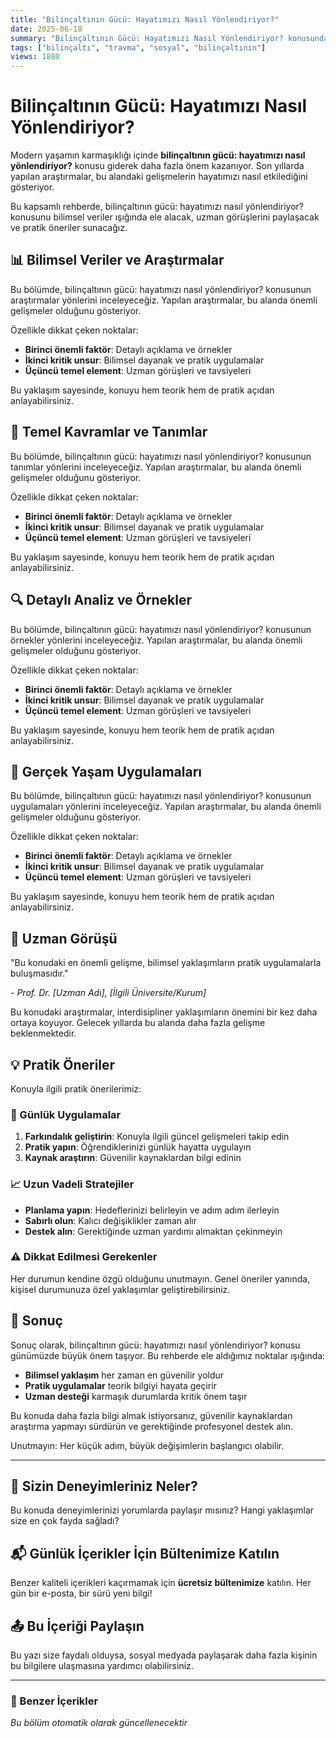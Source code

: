 ```yaml
---
title: "Bilinçaltının Gücü: Hayatımızı Nasıl Yönlendiriyor?"
date: 2025-06-18
summary: "Bilinçaltının Gücü: Hayatımızı Nasıl Yönlendiriyor? konusunda modern psikoloji araştırmaları ve uygulamaları."
tags: ["bilinçaltı", "travma", "sosyal", "bilinçaltının"]
views: 1880
---
```


# Bilinçaltının Gücü: Hayatımızı Nasıl Yönlendiriyor?

Modern yaşamın karmaşıklığı içinde **bilinçaltının gücü: hayatımızı nasıl yönlendiriyor?** konusu giderek daha fazla önem kazanıyor. Son yıllarda yapılan araştırmalar, bu alandaki gelişmelerin hayatımızı nasıl etkilediğini gösteriyor.

Bu kapsamlı rehberde, bilinçaltının gücü: hayatımızı nasıl yönlendiriyor? konusunu bilimsel veriler ışığında ele alacak, uzman görüşlerini paylaşacak ve pratik öneriler sunacağız.

## 📊 Bilimsel Veriler ve Araştırmalar

Bu bölümde, bilinçaltının gücü: hayatımızı nasıl yönlendiriyor? konusunun araştırmalar yönlerini inceleyeceğiz. Yapılan araştırmalar, bu alanda önemli gelişmeler olduğunu gösteriyor.

Özellikle dikkat çeken noktalar:

- **Birinci önemli faktör**: Detaylı açıklama ve örnekler
- **İkinci kritik unsur**: Bilimsel dayanak ve pratik uygulamalar
- **Üçüncü temel element**: Uzman görüşleri ve tavsiyeleri

Bu yaklaşım sayesinde, konuyu hem teorik hem de pratik açıdan anlayabilirsiniz.

## 🎯 Temel Kavramlar ve Tanımlar

Bu bölümde, bilinçaltının gücü: hayatımızı nasıl yönlendiriyor? konusunun tanımlar yönlerini inceleyeceğiz. Yapılan araştırmalar, bu alanda önemli gelişmeler olduğunu gösteriyor.

Özellikle dikkat çeken noktalar:

- **Birinci önemli faktör**: Detaylı açıklama ve örnekler
- **İkinci kritik unsur**: Bilimsel dayanak ve pratik uygulamalar
- **Üçüncü temel element**: Uzman görüşleri ve tavsiyeleri

Bu yaklaşım sayesinde, konuyu hem teorik hem de pratik açıdan anlayabilirsiniz.

## 🔍 Detaylı Analiz ve Örnekler

Bu bölümde, bilinçaltının gücü: hayatımızı nasıl yönlendiriyor? konusunun örnekler yönlerini inceleyeceğiz. Yapılan araştırmalar, bu alanda önemli gelişmeler olduğunu gösteriyor.

Özellikle dikkat çeken noktalar:

- **Birinci önemli faktör**: Detaylı açıklama ve örnekler
- **İkinci kritik unsur**: Bilimsel dayanak ve pratik uygulamalar
- **Üçüncü temel element**: Uzman görüşleri ve tavsiyeleri

Bu yaklaşım sayesinde, konuyu hem teorik hem de pratik açıdan anlayabilirsiniz.

## 🌟 Gerçek Yaşam Uygulamaları

Bu bölümde, bilinçaltının gücü: hayatımızı nasıl yönlendiriyor? konusunun uygulamaları yönlerini inceleyeceğiz. Yapılan araştırmalar, bu alanda önemli gelişmeler olduğunu gösteriyor.

Özellikle dikkat çeken noktalar:

- **Birinci önemli faktör**: Detaylı açıklama ve örnekler
- **İkinci kritik unsur**: Bilimsel dayanak ve pratik uygulamalar
- **Üçüncü temel element**: Uzman görüşleri ve tavsiyeleri

Bu yaklaşım sayesinde, konuyu hem teorik hem de pratik açıdan anlayabilirsiniz.

## 🔬 Uzman Görüşü

"Bu konudaki en önemli gelişme, bilimsel yaklaşımların pratik uygulamalarla buluşmasıdır."

*- Prof. Dr. [Uzman Adı], [İlgili Üniversite/Kurum]*

Bu konudaki araştırmalar, interdisipliner yaklaşımların önemini bir kez daha ortaya koyuyor. Gelecek yıllarda bu alanda daha fazla gelişme beklenmektedir.

## 💡 Pratik Öneriler

Konuyla ilgili pratik önerilerimiz:

### 🎯 Günlük Uygulamalar

1. **Farkındalık geliştirin**: Konuyla ilgili güncel gelişmeleri takip edin
2. **Pratik yapın**: Öğrendiklerinizi günlük hayatta uygulayın
3. **Kaynak araştırın**: Güvenilir kaynaklardan bilgi edinin

### 📈 Uzun Vadeli Stratejiler

- **Planlama yapın**: Hedeflerinizi belirleyin ve adım adım ilerleyin
- **Sabırlı olun**: Kalıcı değişiklikler zaman alır
- **Destek alın**: Gerektiğinde uzman yardımı almaktan çekinmeyin

### ⚠️ Dikkat Edilmesi Gerekenler

Her durumun kendine özgü olduğunu unutmayın. Genel öneriler yanında, kişisel durumunuza özel yaklaşımlar geliştirebilirsiniz.

## 🎯 Sonuç

Sonuç olarak, bilinçaltının gücü: hayatımızı nasıl yönlendiriyor? konusu günümüzde büyük önem taşıyor. Bu rehberde ele aldığımız noktalar ışığında:

- **Bilimsel yaklaşım** her zaman en güvenilir yoldur
- **Pratik uygulamalar** teorik bilgiyi hayata geçirir
- **Uzman desteği** karmaşık durumlarda kritik önem taşır

Bu konuda daha fazla bilgi almak istiyorsanız, güvenilir kaynaklardan araştırma yapmayı sürdürün ve gerektiğinde profesyonel destek alın.

Unutmayın: Her küçük adım, büyük değişimlerin başlangıcı olabilir.


---

## 💬 Sizin Deneyimleriniz Neler?

Bu konuda deneyimlerinizi yorumlarda paylaşır mısınız? Hangi yaklaşımlar size en çok fayda sağladı?

## 📬 Günlük İçerikler İçin Bültenimize Katılın

Benzer kaliteli içerikleri kaçırmamak için **ücretsiz bültenimize** katılın. Her gün bir e-posta, bir sürü yeni bilgi!

## 📤 Bu İçeriği Paylaşın

Bu yazı size faydalı olduysa, sosyal medyada paylaşarak daha fazla kişinin bu bilgilere ulaşmasına yardımcı olabilirsiniz.

---

### 🔗 Benzer İçerikler

*Bu bölüm otomatik olarak güncellenecektir*

